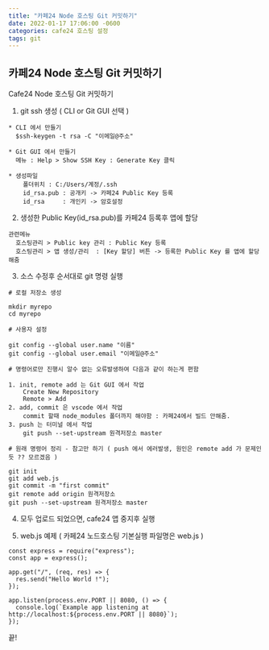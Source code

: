```yaml
---
title: "카페24 Node 호스팅 Git 커밋하기"
date: 2022-01-17 17:06:00 -0600
categories: cafe24 호스팅 설정
tags: git
---
```

카페24 Node 호스팅 Git 커밋하기
---

Cafe24 Node 호스팅 Git 커밋하기 

1. git ssh 생성 ( CLI or Git GUI 선택 )
```
* CLI 에서 만들기
  $ssh-keygen -t rsa -C "이메일@주소"

* Git GUI 에서 만들기
  메뉴 : Help > Show SSH Key : Generate Key 클릭

* 생성파일
    폴더위치 : C:/Users/계정/.ssh
    id_rsa.pub : 공개키 -> 카페24 Public Key 등록
    id_rsa     : 개인키 -> 암호설정
```
2. 생성한 Public Key(id_rsa.pub)를 카페24 등록후 앱에 할당
```
관련메뉴
  호스팅관리 > Public key 관리 : Public Key 등록
  호스팅관리 > 앱 생성/관리  : [Key 할당] 버튼 -> 등록한 Public Key 를 앱에 할당해줌
```
3. 소스 수정후 순서대로 git 명령 실행
```
# 로컬 저장소 생성

mkdir myrepo
cd myrepo

# 사용자 설정

git config --global user.name "이름"
git config --global user.email "이메일@주소" 

# 명령어로만 진행시 알수 없는 오류발생하여 다음과 같이 하는게 편함

1. init, remote add 는 Git GUI 에서 작업
    Create New Repository 
    Remote > Add
2. add, commit 은 vscode 에서 작업
    commit 할때 node_modules 폴더까지 해야함 : 카페24에서 빌드 안해줌.
3. push 는 터미널 에서 작업
    git push --set-upstream 원격저장소 master

# 원래 명령어 정리 - 참고만 하기 ( push 에서 에러발생, 원인은 remote add 가 문제인듯 ?? 모르겠음 )

git init
git add web.js 
git commit -m "first commit"
git remote add origin 원격저장소
git push --set-upstream 원격저장소 master
```
4. 모두 업로드 되었으면, cafe24 앱 중지후 실행

5. web.js 예제 ( 카페24 노드호스팅 기본실행 파일명은 web.js )
```
const express = require("express");
const app = express();

app.get("/", (req, res) => {
  res.send("Hello World !");
});

app.listen(process.env.PORT || 8080, () => {
  console.log(`Example app listening at http://localhost:${process.env.PORT || 8080}`);
});

```

끝!
